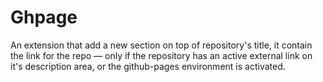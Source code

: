 # Ghpage

An extension that add a new section on top of repository's title, it contain the link for the repo — only if the repository has an active external link on it's description area, or the github-pages environment is activated.